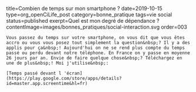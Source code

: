 title=Combien de temps sur mon smartphone ?
date=2019-10-15
type=org_openCiLife_post
category=bonne_pratique
tags=vie social
status=published
exerpt=Quel est mon degré de dépendance&nbsp;?
contentImage=images/bonnes_pratiques/social-interaction.svg
order=003
~~~~~~
Vous passez du temps sur votre smartphone, on vous dit que vous êtes accro ou vous vous posez tout simplement la question&nbsp;? Il y a des applis pour ça&nbsp;! Aujourd'hui on ne se rend plus compte du temps passé ou perdu devant notre téléphone. En France on y passe en moyenne 26 jours par an. Envie de faire quelque chose&nbsp;? Téléchargez en une de plus&nbsp;! Moi j'utilise&nbsp;: 

[Temps passé devant l 'écran](https://play.google.com/store/apps/details?id=master.app.screentime&hl=fr)